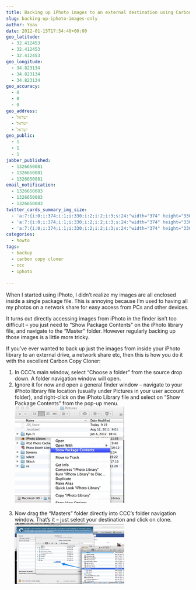 ```yaml
---
title: Backing up iPhoto images to an external destination using Carbon Copy Cloner
slug: backing-up-iphoto-images-only
author: Yoav
date: 2012-01-15T17:54:40+00:00
geo_latitude:
  - 32.412453
  - 32.412453
  - 32.412453
geo_longitude:
  - 34.823134
  - 34.823134
  - 34.823134
geo_accuracy:
  - 0
  - 0
  - 0
geo_address:
  - ישראל
  - ישראל
  - ישראל
geo_public:
  - 1
  - 1
  - 1
jabber_published:
  - 1326650081
  - 1326650081
  - 1326650081
email_notification:
  - 1326650083
  - 1326650083
  - 1326650083
twitter_cards_summary_img_size:
  - 'a:7:{i:0;i:374;i:1;i:330;i:2;i:2;i:3;s:24:"width="374" height="330"";s:4:"bits";i:8;s:8:"channels";i:3;s:4:"mime";s:10:"image/jpeg";}'
  - 'a:7:{i:0;i:374;i:1;i:330;i:2;i:2;i:3;s:24:"width="374" height="330"";s:4:"bits";i:8;s:8:"channels";i:3;s:4:"mime";s:10:"image/jpeg";}'
  - 'a:7:{i:0;i:374;i:1;i:330;i:2;i:2;i:3;s:24:"width="374" height="330"";s:4:"bits";i:8;s:8:"channels";i:3;s:4:"mime";s:10:"image/jpeg";}'
categories:
  - howto
tags:
  - backup
  - carbon copy cloner
  - ccc
  - iphoto

---
```

When I started using iPhoto, I didn&#8217;t realize my images are all enclosed inside a single package file. This is annoying because I&#8217;m used to having all my photos on a network share for easy access from PCs and other devices.

It turns out directly accessing images from iPhoto in the finder isn&#8217;t too difficult &#8211; you just need to &#8220;Show Package Contents&#8221; on the iPhoto library file, and navigate to the &#8220;Master&#8221; folder. However regularly backing up those images is a little more tricky.

If you&#8217;ve ever wanted to back up just the images from inside your iPhoto library to an external drive, a network share etc, then this is how you do it with the excellent Carbon Copy Cloner:

  1. In CCC&#8217;s main window, select &#8220;Choose a folder&#8221; from the source drop down. A folder navigation window will open.
  2. Ignore it for now and open a general finder window &#8211; navigate to your iPhoto library file location (usually under Pictures in your user account folder), and right-click on the iPhoto Library file and select on &#8220;Show Package Contents&#8221; from the pop-up menu.  
    <a href="images/spc.jpg"><img loading="lazy" decoding="async" class="aligncenter size-medium wp-image-900" title="" src="images/spc.jpg" alt="Show Package Contents" width="300" height="264" /></a>  
    [  
][1] 
  3. Now drag the &#8220;Masters&#8221; folder directly into CCC&#8217;s folder navigation window. That&#8217;s it &#8211; just select your destination and click on clone.  
    <a href="http://blog.yoavfarhi.com/2012/01/15/backing-up-iphoto-images-only/iphoto1/" rel="attachment wp-att-897"><img loading="lazy" decoding="async" class="aligncenter size-medium wp-image-897" title="" src="images/iphoto1.png" alt="Drag the masters folder into CCC" width="300" height="168"   /></a>  
    [  
][2] 

<div>
</div>

 [1]: images/iphoto1.png
 [2]: images/iphoto2.png